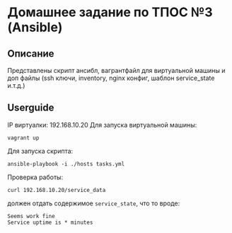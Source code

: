 # Домашнее задание по ТПОС №3 (Ansible)

## Описание

Представлены скрипт ансибл, вагрантфайл для виртуальной машины и доп файлы (ssh ключи, inventory, nginx конфиг, шаблон service_state и.т.д.)

## Userguide
IP виртуалки: 192.168.10.20
Для запуска виртуальной машины:
```
vagrant up
```
Для запуска скрипта:
```
ansible-playbook -i ./hosts tasks.yml
```
Проверка работы:
```
curl 192.168.10.20/service_data
```
должен отдать содержимое ```service_state```, что то вроде:
```
Seems work fine
Service uptime is * minutes
```